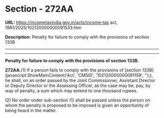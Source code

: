 # Section - 272AA

**URL:** https://incometaxindia.gov.in/acts/income-tax act, 1961/2025/102120000000091533.htm

**Description:** Penalty for failure to comply with the provisions of section 133B

---

****

**Penalty for failure to comply with the provisions of section 133B.**

**272AA.**(1) If a person fails to comply with the provisions of [section 133B](javascript:ShowMainContent\('Act', 'CMSID', '102120000000091159', ''\);), he shall, on an order passed by the Joint Commissioner, Assistant Director or Deputy Director or the Assessing Officer, as the case may be, pay, by way of penalty, a sum which may extend to one thousand rupees.

(2) No order under sub-section (1) shall be passed unless the person on whom the penalty is proposed to be imposed is given an opportunity of being heard in the matter.